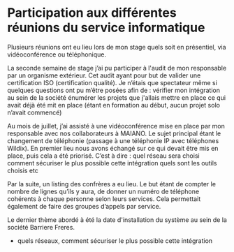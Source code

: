 # Participation aux différentes réunions du service informatique 

Plusieurs réunions ont eu lieu lors de mon stage quels soit en présentiel, via vidéoconférence ou téléphonique.

La seconde semaine de stage j’ai pu participer à l'audit de mon responsable par un organisme extérieur. Cet audit ayant pour but de valider une certification ISO (certification qualité). 
Je n’étais que spectateur même si quelques questions ont pu m’être posées afin de :
vérifier mon intégration au sein de la société
énumérer les projets que j'allais mettre en place
ce qui avait déjà été mit en place (étant en formation au début, aucun projet solo n’avait commencé)

Au mois de juillet, j’ai assisté à une vidéoconférence mise en place par mon responsable avec nos collaborateurs à MAIANO.
Le sujet principal étant le changement de téléphonie (passage à une téléphonie IP avec téléphones Wildix).
En premier lieu nous avons échangé sur ce qui devait être mis en place, puis cela a été priorisé. C’est à dire :
quel réseau sera choisi
comment sécuriser le plus possible cette intégration
quels sont les outils choisis
etc

Par la suite, un listing des confrères a eu lieu. Le but étant de compter le nombre de lignes qu’ils y aura, de donner un numéro de téléphone cohérents à chaque personne selon leurs services. Cela permettait également de faire des groupes d’appels par service.

Le dernier thème abordé à été la date d'installation du système au sein de la société Barriere Freres. 

  - quels réseaux, comment sécuriser le plus possible cette intégration
